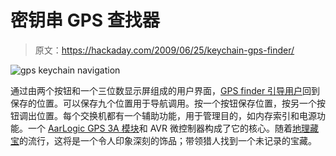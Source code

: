 # 密钥串 GPS 查找器

> 原文：<https://hackaday.com/2009/06/25/keychain-gps-finder/>

![gps keychain navigation](img/da981004fd597ff379c238726b8a36a5.png "The finder")

通过由两个按钮和一个三位数显示屏组成的用户界面，[GPS finder 引导用户](http://www.opengpstracker.org/finder.html)回到保存的位置。可以保存九个位置用于导航调用。按一个按钮保存位置，按另一个按钮调出位置。每个交换机都有一个辅助功能，用于管理目的，如内存索引和电源功能。一个 [AarLogic GPS 3A 模块](http://www.wavespacetronics.com/GPS_module_p/mod-nxx-cas1013-30.htm)和 AVR 微控制器构成了它的核心。随着[地理藏宝](http://www.geocaching.com/)的流行，这将是一个令人印象深刻的饰品；带领猎人找到一个未记录的宝藏。